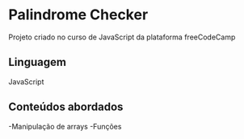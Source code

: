 # Palindrome Checker
Projeto criado no curso de JavaScript da plataforma freeCodeCamp
## Linguagem
JavaScript
## Conteúdos abordados
-Manipulação de arrays
-Funções
